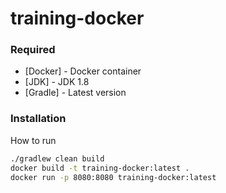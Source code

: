 # training-docker
### Required
* [Docker] - Docker container
* [JDK] - JDK 1.8
* [Gradle] - Latest version

### Installation

How to run

```sh
./gradlew clean build
docker build -t training-docker:latest .
docker run -p 8080:8080 training-docker:latest
```
